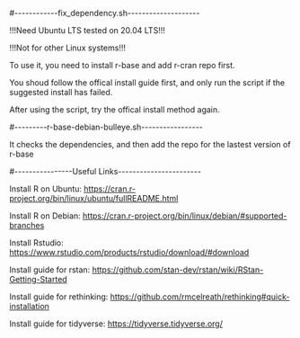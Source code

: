 #------------fix_dependency.sh--------------------

!!!Need Ubuntu LTS tested on 20.04 LTS!!!

!!!Not for other Linux systems!!!

To use it,  you need to install r-base and add r-cran repo first.

You shoud follow the offical install guide first, and only run the script if the suggested install has failed. 

After using the script, try the offical install method again.

#---------r-base-debian-bulleye.sh-----------------

It checks the dependencies, and then add the repo for the lastest version of r-base

#----------------Useful Links-----------------------

Install R on Ubuntu: https://cran.r-project.org/bin/linux/ubuntu/fullREADME.html

Install R on Debian: https://cran.r-project.org/bin/linux/debian/#supported-branches

Install Rstudio: https://www.rstudio.com/products/rstudio/download/#download 

Install guide for rstan: https://github.com/stan-dev/rstan/wiki/RStan-Getting-Started

Install guide for rethinking: https://github.com/rmcelreath/rethinking#quick-installation

Install guide for tidyverse: https://tidyverse.tidyverse.org/
